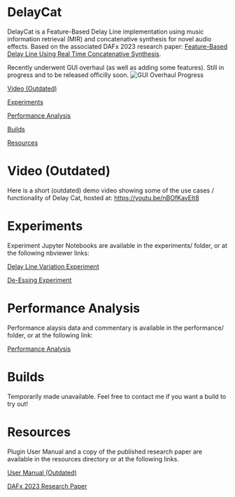 # DelayCat

DelayCat is a Feature-Based Delay Line implementation using music information retrieval (MIR) and concatenative synthesis for novel audio effects. Based on the associated DAFx 2023 research paper: [Feature-Based Delay Line Using Real Time Concatenative Synthesis](https://www.dafx.de/paper-archive/search.php?q=Feature%20Based%20Delay%20Line%20Using%20Real-Time%20Concatenative%20Synthesis&years=2023).

Recently underwent GUI overhaul (as well as adding some features). Still in progress and to be released officilly soon.
![GUI Overhaul Progress](https://github.com/NiccoloAbate/DelayCat/assets/27022723/19f9b252-c8bf-46c0-ae46-614cfd79f410)


[Video (Outdated)](#video)

[Experiments](#experiments)

[Performance Analysis](#performance-analysis)

[Builds](#builds)

[Resources](#resources)

# Video (Outdated)
Here is a short (outdated) demo video showing some of the use cases / functionality of Delay Cat, hosted at: https://youtu.be/nBOfKavElt8

# Experiments
Experiment Jupyter Notebooks are available in the experiments/ folder, or at the following nbviewer links:

[Delay Line Variation Experiment](https://nbviewer.org/github/NiccoloAbate/DelayCat/blob/main/experiments/Delay%20Line%20Variation%20Experiment.ipynb)

[De-Essing Experiment](https://nbviewer.org/github/NiccoloAbate/DelayCat/blob/main/experiments/De-Essing%20Experiment.ipynb)

# Performance Analysis
Performance alaysis data and commentary is available in the performance/ folder, or at the following link:

[Performance Analysis](https://github.com/NiccoloAbate/DelayCat/tree/main/performance)

# Builds
Temporarily made unavailable. Feel free to contact me if you want a build to try out!

# Resources
Plugin User Manual and a copy of the published research paper are available in the resources directory or at the following links.

[User Manual (Outdated)](https://drive.google.com/uc?export=download&id=1dmZX_Htqt2VK9lp_zVEe2H0vORcoh2gL)

[DAFx 2023 Research Paper](https://www.dafx.de/paper-archive/search.php?q=Feature%20Based%20Delay%20Line%20Using%20Real-Time%20Concatenative%20Synthesis&years=2023)
